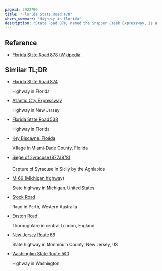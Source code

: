 ```yaml
---
pageid: 2922790
title: "Florida State Road 878"
short_summary: "Highway in Florida"
description: "State Road 878, named the Snapper Creek Expressway, is a 2. 7-mile east–west controlled-access Toll Road South of Miami, Florida. The Expressway is named after the nearby Snapper Creek which runs Parallel to sr 878. It acts as a spur Route of Sr874 providing Access to us. S. Route 1 near South Miami and local Access to the eastern Kendall Area while bypassing the Dadeland District. The Road is maintained and supervised by the miami-dade Expressway Authority."
---
```


## Reference

- [Florida State Road 878 (Wikipedia)](https://en.wikipedia.org/?curid=2922790)

## Similar TL;DR

- [Florida State Road 874](/tldr/en/florida-state-road-874)

  Highway in Florida

- [Atlantic City Expressway](/tldr/en/atlantic-city-expressway)

  Highway in New Jersey

- [Florida State Road 538](/tldr/en/florida-state-road-538)

  Highway in Florida

- [Key Biscayne, Florida](/tldr/en/key-biscayne-florida)

  Village in Miami-Dade County, Florida

- [Siege of Syracuse (877â878)](/tldr/en/siege-of-syracuse-877878)

  Capture of Syracuse in Sicily by the Aghlabids

- [M-66 (Michigan highway)](/tldr/en/m-66-michigan-highway)

  State highway in Michigan, United States

- [Stock Road](/tldr/en/stock-road)

  Road in Perth, Western Australia

- [Euston Road](/tldr/en/euston-road)

  Thoroughfare in central London, England

- [New Jersey Route 66](/tldr/en/new-jersey-route-66)

  State highway in Monmouth County, New Jersey, US

- [Washington State Route 500](/tldr/en/washington-state-route-500)

  Highway in Washington
